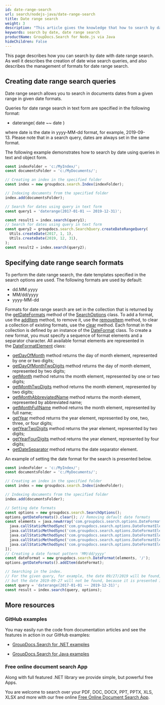 ```yaml
---
id: date-range-search
url: search/nodejs-java/date-range-search
title: Date range search
weight: 3
description: "This article gives the knowledge that how to search by date with date range search using Java search API."
keywords: search by date, date range search
productName: GroupDocs.Search for Node.js via Java
hideChildren: False
---
```

This page describes how you can search by date with date range search. As well it describes the creation of date wise search queries, and also describes the management of formats for date range search.

## Creating date range search queries

Date range search allows you to search in documents dates from a given range in given date formats.

Queries for date range search in text form are specified in the following format:

*   daterange( date ~~ date )

where date is the date in yyyy-MM-dd format, for example, 2019-09-13. Please note that in a search query, dates are always set in the same format.

The following example demonstrates how to search by date using queries in text and object form.

```javascript
const indexFolder = 'c:/MyIndex/';
const documentsFolder = 'c:/MyDocuments/';

// Creating an index in the specified folder
const index = new groupdocs.search.Index(indexFolder);

// Indexing documents from the specified folder
index.add(documentsFolder);

// Search for dates using query in text form
const query1 = 'daterange(2017-01-01 ~~ 2019-12-31)';

const result1 = index.search(query1);
// Search for dates using query in text form
const query2 = groupdocs.search.SearchQuery.createDateRangeQuery(
  Utils.createDate(2017, 1, 1),
  Utils.createDate(2019, 12, 31),
);
const result2 = index.search(query2);
```

## Specifying date range search formats

To perform the date range search, the date templates specified in the search options are used. The following formats are used by default:

*   dd.MM.yyyy
*   MM/dd/yyyy
*   yyyy-MM-dd

Formats for date range search are set in the collection that is returned by the [getDateFormats](https://reference.groupdocs.com/search/nodejs-java/com.groupdocs.search.options/SearchOptions#getDateFormats()) method of the [SearchOptions](https://reference.groupdocs.com/search/nodejs-java/com.groupdocs.search.options/SearchOptions) class. To add a format, use the [addItem](https://reference.groupdocs.com/search/nodejs-java/com.groupdocs.search.options/DateFormatCollection#addItem(com.groupdocs.search.options.DateFormat)) method, to remove it, use the [removeItem](https://reference.groupdocs.com/search/nodejs-java/com.groupdocs.search.options/DateFormatCollection#removeItem(com.groupdocs.search.options.DateFormat)) method, to clear a collection of existing formats, use the [clear](https://reference.groupdocs.com/search/nodejs-java/com.groupdocs.search.options/DateFormatCollection#clear()) method. Each format in the collection is defined by an instance of the [DateFormat](https://reference.groupdocs.com/search/nodejs-java/com.groupdocs.search.options/DateFormat) class. To create a new format, you must specify a sequence of format elements and a separator character. All available format elements are represented in the [DateFormatElement](https://reference.groupdocs.com/search/nodejs-java/com.groupdocs.search.options/DateFormatElement) class:

*   [getDayOfMonth](https://reference.groupdocs.com/search/nodejs-java/com.groupdocs.search.options/DateFormatElement#getDayOfMonth()) method returns the day of month element, represented by one or two digits;
*   [getDayOfMonthTwoDigits](https://reference.groupdocs.com/search/nodejs-java/com.groupdocs.search.options/DateFormatElement#getDayOfMonthTwoDigits()) method returns the day of month element, represented by two digits;
*   [getMonth](https://reference.groupdocs.com/search/nodejs-java/com.groupdocs.search.options/DateFormatElement#getMonth()) method returns the month element, represented by one or two digits;
*   [getMonthTwoDigits](https://reference.groupdocs.com/search/nodejs-java/com.groupdocs.search.options/DateFormatElement#getMonthTwoDigits()) method returns the month element, represented by two digits;
*   [getMonthAbbreviatedName](https://reference.groupdocs.com/search/nodejs-java/com.groupdocs.search.options/DateFormatElement#getMonthAbbreviatedName()) method returns the month element, represented by abbreviated name;
*   [getMonthFullName](https://reference.groupdocs.com/search/nodejs-java/com.groupdocs.search.options/DateFormatElement#getMonthFullName()) method returns the month element, represented by full name;
*   [getYear](https://reference.groupdocs.com/search/nodejs-java/com.groupdocs.search.options/DateFormatElement#getYear()) method returns the year element, represented by one, two, three, or four digits;
*   [getYearTwoDigits](https://reference.groupdocs.com/search/nodejs-java/com.groupdocs.search.options/DateFormatElement#getYearTwoDigits()) method returns the year element, represented by two digits;
*   [getYearFourDigits](https://reference.groupdocs.com/search/nodejs-java/com.groupdocs.search.options/DateFormatElement#getYearFourDigits()) method returns the year element, represented by four digits;
*   [getDateSeparator](https://reference.groupdocs.com/search/nodejs-java/com.groupdocs.search.options/DateFormatElement#getDateSeparator()) method returns the date separator element.

An example of setting the date format for the search is presented below.

```javascript
const indexFolder = 'c:/MyIndex/';
const documentsFolder = 'c:/MyDocuments/';

// Creating an index in the specified folder
const index = new groupdocs.search.Index(indexFolder);

// Indexing documents from the specified folder
index.add(documentsFolder);

// Setting date formats
const options = new groupdocs.search.SearchOptions();
options.getDateFormats().clear(); // Removing default date formats
const elements = java.newArray('com.groupdocs.search.options.DateFormatElement', [
  java.callStaticMethodSync('com.groupdocs.search.options.DateFormatElement', 'getMonthTwoDigits'),
  java.callStaticMethodSync('com.groupdocs.search.options.DateFormatElement', 'getDateSeparator'),
  java.callStaticMethodSync('com.groupdocs.search.options.DateFormatElement', 'getDayOfMonthTwoDigits'),
  java.callStaticMethodSync('com.groupdocs.search.options.DateFormatElement', 'getDateSeparator'),
  java.callStaticMethodSync('com.groupdocs.search.options.DateFormatElement', 'getYearFourDigits'),
]);
// Creating a date format pattern 'MM/dd/yyyy'
const dateFormat = new groupdocs.search.DateFormat(elements, '/');
options.getDateFormats().addItem(dateFormat);

// Searching in the index.
// For the given query, for example, the date 09/27/2019 will be found,
// but the date 2019-09-27 will not be found, because it is presented in a format that is not specified in the search options.
const query = 'daterange(2017-01-01 ~~ 2019-12-31)';
const result = index.search(query, options);
```

## More resources

### GitHub examples

You may easily run the code from documentation articles and see the features in action in our GitHub examples:

*   [GroupDocs.Search for .NET examples](https://github.com/groupdocs-search/GroupDocs.Search-for-.NET)
    
*   [GroupDocs.Search for Java examples](https://github.com/groupdocs-search/GroupDocs.Search-for-Java)
    

### Free online document search App

Along with full featured .NET library we provide simple, but powerful free Apps.

You are welcome to search over your PDF, DOC, DOCX, PPT, PPTX, XLS, XLSX and more with our free online [Free Online Document Search App](https://products.groupdocs.app/search).
